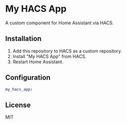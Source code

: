 # My HACS App

A custom component for Home Assistant via HACS.

## Installation

1. Add this repository to HACS as a custom repository.
2. Install "My HACS App" from HACS.
3. Restart Home Assistant.

## Configuration

```yaml
my_hacs_app:
```

## License

MIT
